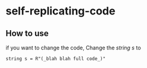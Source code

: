 # self-replicating-code
## How to use

if you want to change the code, Change the _string s_ to

    string s = R"(_blah blah full code_)"
